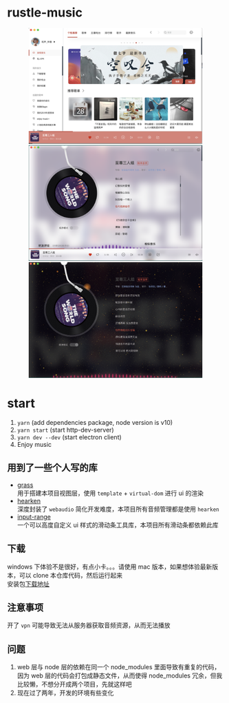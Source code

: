 # rustle-music

<center>
  <img src="./docs/home.png" width="404" height="269"/>
  <img src="./docs/playing.png" width="404" height="269"/>
  <img src="./docs/star.png" width="404" height="269" />
</center>


# start
1. `yarn` (add dependencies package, node version is v10)
2. `yarn start` (start http-dev-server)
3. `yarn dev --dev` (start electron client)
4. Enjoy music

## 用到了一些个人写的库
+ [grass](https://github.com/imtaotao/Grass)<br>
  用于搭建本项目视图层，使用 `template` + `virtual-dom` 进行 ui 的渲染
+ [hearken](https://github.com/imtaotao/hearken)<br>
  深度封装了 `webaudio` 简化开发难度，本项目所有音频管理都是使用 `hearken`
+ [input-range](https://github.com/imtaotao/input-range)<br>
  一个可以高度自定义 ui 样式的滑动条工具库，本项目所有滑动条都依赖此库

## 下载
windows 下体验不是很好，有点小卡。。。请使用 mac 版本，如果想体验最新版本，可以 clone 本仓库代码，然后运行起来<br>
安装包[下载地址](https://imtaotao.github.io/rustle-music)

## 注意事项
开了 `vpn` 可能导致无法从服务器获取音频资源，从而无法播放

## 问题
1. web 层与 node 层的依赖在同一个 node_modules 里面导致有重复的代码，因为 web 层的代码会打包成静态文件，从而使得 node_modules 冗余，但我比较懒，不想分开成两个项目，先就这样吧
2. 现在过了两年，开发的环境有些变化